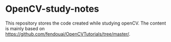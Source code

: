 # OpenCV-study-notes
This repository stores the code created while studying openCV.
The content is mainly based on https://github.com/fendouai/OpenCVTutorials/tree/master/.
